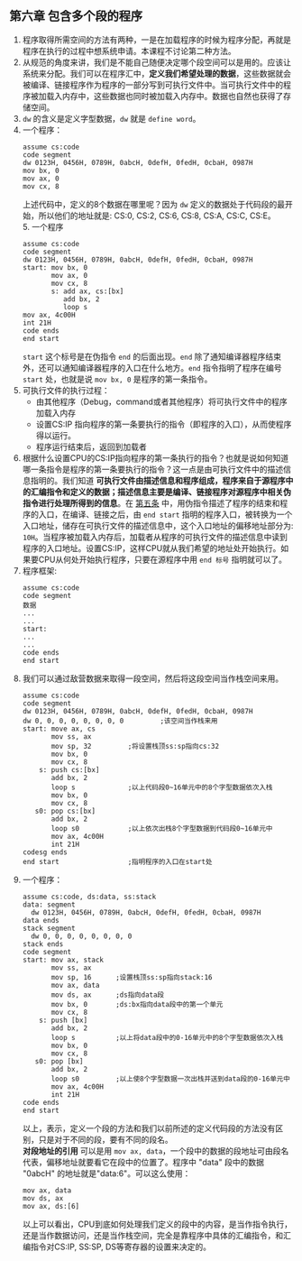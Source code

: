 ## 第六章 包含多个段的程序     
1.  程序取得所需空间的方法有两种，一是在加载程序的时候为程序分配，再就是程序在执行的过程中想系统申请。本课程不讨论第二种方法。      
2.  从规范的角度来讲，我们是不能自己随便决定哪个段空间可以是用的。应该让系统来分配。我们可以在程序汇中，__定义我们希望处理的数据__，这些数据就会被编译、链接程序作为程序的一部分写到可执行文件中。当可执行文件中的程序被加载入内存中，这些数据也同时被加载入内存中。数据也自然也获得了存储空间。      
3.  `dw` 的含义是定义字型数据，`dw` 就是 `define word`。     
4.  一个程序：      
    ```
    assume cs:code
    code segment
    dw 0123H, 0456H, 0789H, 0abcH, 0defH, 0fedH, 0cbaH, 0987H
    mov bx, 0
    mov ax, 0
    mov cx, 8
    ```
    上述代码中，定义的8个数据在哪里呢？因为 `dw` 定义的数据处于代码段的最开始，所以他们的地址就是: CS:0, CS:2, CS:6, CS:8, CS:A, CS:C, CS:E。      
<span id="锚点1">5.  一个程序</span>
    ```
    assume cs:code
    code segment
    dw 0123H, 0456H, 0789H, 0abcH, 0defH, 0fedH, 0cbaH, 0987H
    start: mov bx, 0
           mov ax, 0
           mov cx, 8
           s: add ax, cs:[bx]
              add bx, 2
              loop s
    mov ax, 4c00H
    int 21H
    code ends
    end start
    ```
    `start` 这个标号是在伪指令 `end` 的后面出现。`end` 除了通知编译器程序结束外，还可以通知编译器程序的入口在什么地方。`end` 指令指明了程序在编号 `start` 处，也就是说 `mov bx, 0` 是程序的第一条指令。      
6.  可执行文件的执行过程：      
    + 由其他程序（Debug，command或者其他程序）将可执行文件中的程序加载入内存        
    + 设置CS:IP 指向程序的第一条要执行的指令（即程序的入口），从而使程序得以运行。    
    + 程序运行结束后，返回到加载者      
7.  根据什么设置CPU的CS:IP指向程序的第一条执行的指令？也就是说如何知道哪一条指令是程序的第一条要执行的指令？这一点是由可执行文件中的描述信息指明的。我们知道 __可执行文件由描述信息和程序组成，程序来自于源程序中的汇编指令和定义的数据；描述信息主要是编译、链接程序对源程序中相关伪指令进行处理所得到的信息__。在 [第五条](#锚点1) 中，用伪指令描述了程序的结束和程序的入口，在编译、链接之后，由 `end start` 指明的程序入口，被转换为一个入口地址，储存在可执行文件的描述信息中，这个入口地址的偏移地址部分为: `10H`。当程序被加载入内存后，加载者从程序的可执行文件的描述信息中读到程序的入口地址。设置CS:IP，这样CPU就从我们希望的地址处开始执行。如果要CPU从何处开始执行程序，只要在源程序中用 `end 标号` 指明就可以了。       
8.  程序框架:     
    ```
    assume cs:code
    code segment
    数据
    ...
    ...
    start: 
    ...
    ...
    code ends
    end start
    ```
9.  我们可以通过敌营数据来取得一段空间，然后将这段空间当作栈空间来用。      
    ```
    assume cs:code
    code segment
    dw 0123H, 0456H, 0789H, 0abcH, 0defH, 0fedH, 0cbaH, 0987H
    dw 0, 0, 0, 0, 0, 0, 0, 0         ;该空间当作栈来用
    start: move ax, cs
           mov ss, ax
           mov sp, 32         ;将设置栈顶ss:sp指向cs:32
           mov bx, 0
           mov cx, 8
        s: push cs:[bx]
           add bx, 2
           loop s             ;以上代码段0~16单元中的8个字型数据依次入栈
           mov bx, 0
           mov cx, 8
       s0: pop cs:[bx]
           add bx, 2
           loop s0            ;以上依次出栈8个字型数据到代码段0~16单元中
           mov ax, 4c00H
           int 21H
    codesg ends
    end start                 ;指明程序的入口在start处
    ```
10.  一个程序：   
     ```
     assume cs:code, ds:data, ss:stack
     data: segment
       dw 0123H, 0456H, 0789H, 0abcH, 0defH, 0fedH, 0cbaH, 0987H
     data ends
     stack segment
       dw 0, 0, 0, 0, 0, 0, 0, 0
     stack ends
     code segment
     start: mov ax, stack
            mov ss, ax
            mov sp, 16      ;设置栈顶ss:sp指向stack:16
            mov ax, data
            mov ds, ax      ;ds指向data段
            mov bx, 0       ;ds:bx指向data段中的第一个单元
            mov cx, 8
         s: push [bx]
            add bx, 2
            loop s          ;以上将data段中的0-16单元中的8个字型数据依次入栈
            mov bx, 0
            mov cx, 8
        s0: pop [bx]
            add bx, 2
            loop s0         ;以上使8个字型数据一次出栈并送到data段的0-16单元中
            mov ax, 4c00H
            int 21H
     code ends
     end start
     ```
     以上，表示，定义一个段的方法和我们以前所述的定义代码段的方法没有区别，只是对于不同的段，要有不同的段名。      
     __对段地址的引用__ 可以是用 `mov ax, data`，一个段中的数据的段地址可由段名代表，偏移地址就要看它在段中的位置了。程序中 "data" 段中的数据 "0abcH" 的地址就是"data:6"。可以这么使用：      
     ```
     mov ax, data
     mov ds, ax
     mov ax, ds:[6]
     ```
     以上可以看出，CPU到底如何处理我们定义的段中的内容，是当作指令执行，还是当作数据访问，还是当作栈空间，完全是靠程序中具体的汇编指令，和汇编指令对CS:IP, SS:SP, DS等寄存器的设置来决定的。      
